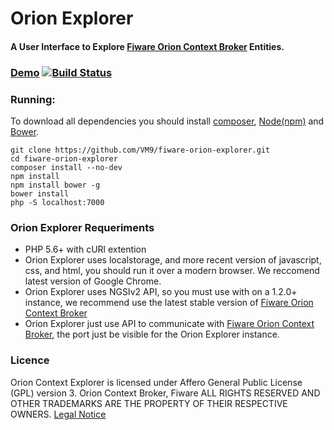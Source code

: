 Orion Explorer
=============================
####  A User Interface to Explore [Fiware Orion Context Broker](https://github.com/telefonicaid/fiware-orion) Entities.

### [Demo](http://orionexplorer.vm9it.com/) [![Build Status](https://travis-ci.org/VM9/fiware-orion-explorer.svg?branch=master)](https://travis-ci.org/VM9/fiware-orion-explorer)

### Running:
To download all dependencies you should install [composer](https://getcomposer.org/), [Node(npm)](https://nodejs.org/en/download/) and [Bower](https://bower.io/#install-bower).

```
git clone https://github.com/VM9/fiware-orion-explorer.git
cd fiware-orion-explorer
composer install --no-dev
npm install
npm install bower -g
bower install
php -S localhost:7000
```

### Orion Explorer Requeriments
- PHP 5.6+ with cURl extention
- Orion Explorer uses localstorage, and more recent version of javascript, css, and html, you should run it over a modern browser. We reccomend latest version of Google Chrome.
- Orion Explorer uses NGSIv2 API, so you must use with on a 1.2.0+ instance, we recommend use the latest stable version of [Fiware Orion Context Broker](https://github.com/telefonicaid/fiware-orion)
- Orion Explorer just use API to communicate with [Fiware Orion Context Broker](https://github.com/telefonicaid/fiware-orion), the port just be visible for the Orion Explorer instance.


### Licence
Orion Context Explorer  is licensed under Affero General Public License (GPL) version 3.
Orion Context Broker, Fiware ALL RIGHTS RESERVED AND OTHER TRADEMARKS ARE THE PROPERTY OF THEIR RESPECTIVE OWNERS. [Legal Notice](https://forge.fiware.org/plugins/mediawiki/wiki/fiware/index.php/FI-WARE_Open_Specification_Legal_Notice_(implicit_patents_license))